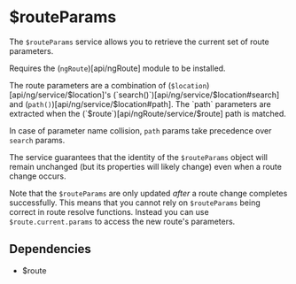 



# $routeParams











The `$routeParams` service allows you to retrieve the current set of route parameters.

Requires the (`ngRoute`)[api/ngRoute] module to be installed.

The route parameters are a combination of (`$location`)[api/ng/service/$location]'s
(`search()`)[api/ng/service/$location#search] and (`path()`)[api/ng/service/$location#path].
The `path` parameters are extracted when the (`$route`)[api/ngRoute/service/$route] path is matched.

In case of parameter name collision, `path` params take precedence over `search` params.

The service guarantees that the identity of the `$routeParams` object will remain unchanged
(but its properties will likely change) even when a route change occurs.

Note that the `$routeParams` are only updated *after* a route change completes successfully.
This means that you cannot rely on `$routeParams` being correct in route resolve functions.
Instead you can use `$route.current.params` to access the new route's parameters.







## Dependencies

* $route



  










